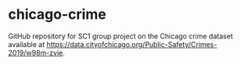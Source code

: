 # chicago-crime
GitHub repository for SC1 group project on the Chicago crime dataset available at https://data.cityofchicago.org/Public-Safety/Crimes-2019/w98m-zvie.
